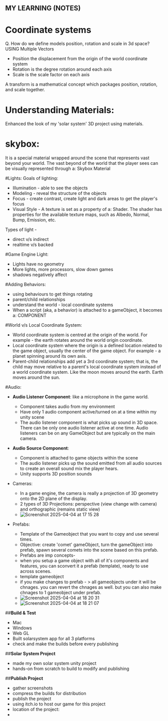## MY LEARNING (NOTES)

# Coordinate systems

Q. How do we define models position, rotation and scale in 3d space?
 USING Multiple Vectors

- Position the displacement from the origin of the world coordinate system
- Rotation is the degree rotation around each axis 
- Scale is the scale factor on each axis

A transform is a mathematical concept which packages position, rotation, and scale together.

# Understanding Materials:
Enhanced the look of my 'solar system' 3D project using materials.

# skybox:
It is a special material wrapped around the scene that represents vast beyond your world.
The vast beyond of the world that the player sees can be visually represented through a: Skybox Material

#Lights:
Goals of lighting: 
- Illumination - able to see the objects
- Modeling - reveal the structure of the objects
- Focus - create contrast, create light and dark areas to get the player's focus
- Visual Style - A texture is set as a property of a: Shader. The shader has properties for the available texture maps, such as Albedo, Normal, Bump, Emission, etc.

Types of light - 
- direct v/s indirect
- realtime v/s backed

#Game Engine Light:
- Lights have no geometry
- More lights, more processors, slow down games
- shadows negatively affect

#Adding Behaviors:
- using behaviours to get things rotating
- parent/child relationships
- understand the world - local coordinate systems
- When a script (aka, a behavior) is attached to a gameObject, it becomes a: COMPONENT

#World v/s Local Coordinate System:
- World coordinate system is centred at the origin of the world. For example - the earth rotates around the world origin coordinate.
- Local coordinate system where the origin is a defined location related to the game object, usually the center of the game object. For example - a planet spinning around its own axis.
- Parent-child relationships add yet a 3rd coordinate system; that is, the child may move relative to a parent's local coordinate system instead of a world coordinate system. Like the moon moves around the earth. Earth moves around the sun.

#Audio:
- **Audio Listener Component**: like a microphone in the game world.
   - Component takes audio from my environment
   - Have only 1 audio component active/turned on at a time within my unity scene
   - The audio listener component is what picks up sound in 3D space. There can be only one audio listener active at one time. Audio listeners can be on any GameObject but are typically on the main camera.
 
- **Audio Source Component**:
   - Component is attached to game objects within the scene
   - The audio listener picks up the sound emitted from all audio sources to create an overall sound mix the player hears.
   - Unity supports 3D position sounds

- Cameras:
   - In a game engine, the camera is really a projection of 3D geometry onto the 2D plane of the display.
   - 2 types of 3D Projections: perspective (view change with camera) and orthographic (remains static view)
   - ![Screenshot 2025-04-04 at 17 15 28](https://github.com/user-attachments/assets/fbc283ee-be2b-44ea-a5b3-accb5f0555c7)
 
- Prefabs:
   - Template of the Gameobject that you want to copy and use several times.
   - Objective: create 'comet' gameObject, turn the gameObject into prefab, spawn several comets into the scene based on this prefab.
   - Prefabs are imp concepts-
   - when you setup a game object with all of it's components and features, you can sconvert it a prefab (template), ready to use across scenes.
   - template gameobject
   - if you make changes to prefab - > all gameobjects under it will be chnages. you can revert the chnages as well. but you can also make chnages to 1 gameobject under prefab.
   - ![Screenshot 2025-04-04 at 18 20 31](https://github.com/user-attachments/assets/9ad192b8-900f-4dc8-af2f-951e7facc054)
   - ![Screenshot 2025-04-04 at 18 21 07](https://github.com/user-attachments/assets/ac56635f-2f87-4239-b234-4a136c5ea4b6)

 ##**Build & Test**
 - Mac
 - Windows
 - Web GL
 - Built solarsystem app for all 3 platforms
 - check and make the builds before every publishing

##**Solar System Project**
- made my own solar system unity project
- hands-on from scratch to build to modify and publishing

##**Publish Project**
- gather screenshots
- compress the builds for distribution
- publish the project
- using itch.io to host our game for this project
- location of the project:
- 



